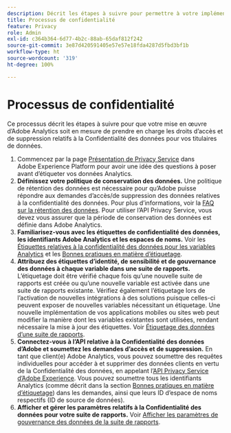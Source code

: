 ```yaml
---
description: Décrit les étapes à suivre pour permettre à votre implémentation Adobe Analytics de prendre en charge les droits d’accès et de suppression relatifs à la confidentialité des données de vos titulaires de données.
title: Processus de confidentialité
feature: Privacy
role: Admin
exl-id: c364b364-6d77-4b2c-88ab-65daf812f242
source-git-commit: 3e87d420591405e57e57e18fda4287d5fbd3bf1b
workflow-type: ht
source-wordcount: '319'
ht-degree: 100%

---
```


# Processus de confidentialité

Ce processus décrit les étapes à suivre pour que votre mise en œuvre d’Adobe Analytics soit en mesure de prendre en charge les droits d’accès et de suppression relatifs à la Confidentialité des données pour vos titulaires de données.

1. Commencez par la page [Présentation de Privacy Service](https://experienceleague.adobe.com/docs/experience-platform/privacy/home.html?lang=fr) dans Adobe Experience Platform pour avoir une idée des questions à poser avant d’étiqueter vos données Analytics.
1. **Définissez votre politique de conservation des données.** Une politique de rétention des données est nécessaire pour quʼAdobe puisse répondre aux demandes dʼaccès/de suppression des données relatives à la confidentialité des données.  Pour plus dʼinformations, voir la [FAQ sur la rétention des données](/help/technotes/data-retention.md). Pour utiliser l’API Privacy Service, vous devez vous assurer que la période de conservation des données est définie dans Adobe Analytics.
1. **Familiarisez-vous avec les étiquettes de confidentialité des données, les identifiants Adobe Analytics et les espaces de noms.** Voir les [Étiquettes relatives à la confidentialité des données pour les variables Analytics](/help/admin/admin/c-data-governance/data-labeling/gdpr-labels.md) et les [Bonnes pratiques en matière dʼétiquetage](/help/admin/admin/c-data-governance/data-labeling/gdpr-analytics-ids.md).
1. **Attribuez des étiquettes d’identité, de sensibilité et de gouvernance des données à chaque variable dans une suite de rapports.** Lʼétiquetage doit être vérifié chaque fois quʼune nouvelle suite de rapports est créée ou quʼune nouvelle variable est activée dans une suite de rapports existante. Vérifiez également lʼétiquetage lors de lʼactivation de nouvelles intégrations à des solutions puisque celles-ci peuvent exposer de nouvelles variables nécessitant un étiquetage. Une nouvelle implémentation de vos applications mobiles ou sites web peut modifier la manière dont les variables existantes sont utilisées, rendant nécessaire la mise à jour des étiquettes. Voir [Étiquetage des données dʼune suite de rapports](/help/admin/admin/c-data-governance/data-labeling/gdpr-namespaces.md).
1. **Connectez-vous à l’API relative à la Confidentialité des données d’Adobe et soumettez les demandes d’accès et de suppression.** En tant que client(e) Adobe Analytics, vous pouvez soumettre des requêtes individuelles pour accéder à et supprimer des données clients en vertu de la Confidentialité des données, en appelant l’[API Privacy Service d’Adobe Experience](https://experienceleague.adobe.com/docs/experience-platform/privacy/api/overview.html?lang=fr). Vous pouvez soumettre tous les identifiants Analytics (comme décrit dans la section [Bonnes pratiques en matière d’étiquetage](/help/admin/admin/c-data-governance/data-labeling/gdpr-analytics-ids.md)) dans les demandes, ainsi que leurs ID d’espace de noms respectifs (ID de source de données).
1. **Afficher et gérer les paramètres relatifs à la Confidentialité des données pour votre suite de rapports.** Voir [Afficher les paramètres de gouvernance des données de la suite de rapports](/help/admin/admin/c-data-governance/data-labeling/gdpr-view-settings.md).
